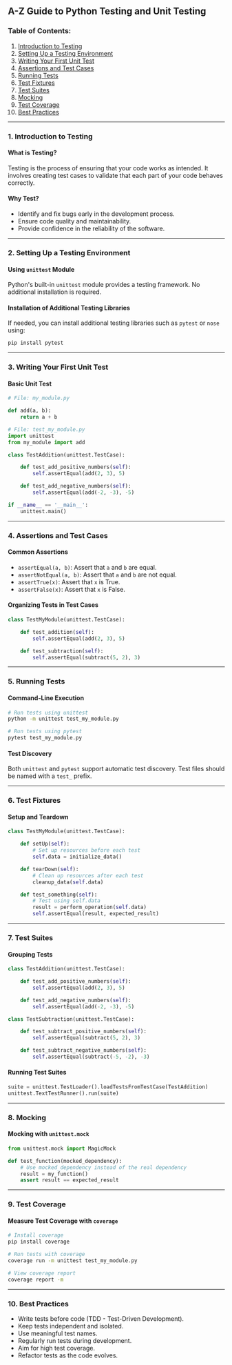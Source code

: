 ## A-Z Guide to Python Testing and Unit Testing

### Table of Contents:
1. [Introduction to Testing](#introduction)
2. [Setting Up a Testing Environment](#setup)
3. [Writing Your First Unit Test](#writing-test)
4. [Assertions and Test Cases](#assertions)
5. [Running Tests](#running-tests)
6. [Test Fixtures](#fixtures)
7. [Test Suites](#suites)
8. [Mocking](#mocking)
9. [Test Coverage](#coverage)
10. [Best Practices](#best-practices)

---

### 1. Introduction to Testing <a name="introduction"></a>

#### What is Testing?
Testing is the process of ensuring that your code works as intended. It involves creating test cases to validate that each part of your code behaves correctly.

#### Why Test?
- Identify and fix bugs early in the development process.
- Ensure code quality and maintainability.
- Provide confidence in the reliability of the software.

---

### 2. Setting Up a Testing Environment <a name="setup"></a>

#### Using `unittest` Module
Python's built-in `unittest` module provides a testing framework. No additional installation is required.

#### Installation of Additional Testing Libraries
If needed, you can install additional testing libraries such as `pytest` or `nose` using:
```bash
pip install pytest
```

---

### 3. Writing Your First Unit Test <a name="writing-test"></a>

#### Basic Unit Test
```python
# File: my_module.py

def add(a, b):
    return a + b
```

```python
# File: test_my_module.py
import unittest
from my_module import add

class TestAddition(unittest.TestCase):

    def test_add_positive_numbers(self):
        self.assertEqual(add(2, 3), 5)

    def test_add_negative_numbers(self):
        self.assertEqual(add(-2, -3), -5)

if __name__ == '__main__':
    unittest.main()
```

---

### 4. Assertions and Test Cases <a name="assertions"></a>

#### Common Assertions
- `assertEqual(a, b)`: Assert that `a` and `b` are equal.
- `assertNotEqual(a, b)`: Assert that `a` and `b` are not equal.
- `assertTrue(x)`: Assert that `x` is True.
- `assertFalse(x)`: Assert that `x` is False.

#### Organizing Tests in Test Cases
```python
class TestMyModule(unittest.TestCase):

    def test_addition(self):
        self.assertEqual(add(2, 3), 5)

    def test_subtraction(self):
        self.assertEqual(subtract(5, 2), 3)
```

---

### 5. Running Tests <a name="running-tests"></a>

#### Command-Line Execution
```bash
# Run tests using unittest
python -m unittest test_my_module.py

# Run tests using pytest
pytest test_my_module.py
```

#### Test Discovery
Both `unittest` and `pytest` support automatic test discovery. Test files should be named with a `test_` prefix.

---

### 6. Test Fixtures <a name="fixtures"></a>

#### Setup and Teardown
```python
class TestMyModule(unittest.TestCase):

    def setUp(self):
        # Set up resources before each test
        self.data = initialize_data()

    def tearDown(self):
        # Clean up resources after each test
        cleanup_data(self.data)

    def test_something(self):
        # Test using self.data
        result = perform_operation(self.data)
        self.assertEqual(result, expected_result)
```

---

### 7. Test Suites <a name="suites"></a>

#### Grouping Tests
```python
class TestAddition(unittest.TestCase):

    def test_add_positive_numbers(self):
        self.assertEqual(add(2, 3), 5)

    def test_add_negative_numbers(self):
        self.assertEqual(add(-2, -3), -5)

class TestSubtraction(unittest.TestCase):

    def test_subtract_positive_numbers(self):
        self.assertEqual(subtract(5, 2), 3)

    def test_subtract_negative_numbers(self):
        self.assertEqual(subtract(-5, -2), -3)
```

#### Running Test Suites
```python
suite = unittest.TestLoader().loadTestsFromTestCase(TestAddition)
unittest.TextTestRunner().run(suite)
```

---

### 8. Mocking <a name="mocking"></a>

#### Mocking with `unittest.mock`
```python
from unittest.mock import MagicMock

def test_function(mocked_dependency):
    # Use mocked_dependency instead of the real dependency
    result = my_function()
    assert result == expected_result
```

---

### 9. Test Coverage <a name="coverage"></a>

#### Measure Test Coverage with `coverage`
```bash
# Install coverage
pip install coverage

# Run tests with coverage
coverage run -m unittest test_my_module.py

# View coverage report
coverage report -m
```

---

### 10. Best Practices <a name="best-practices"></a>

- Write tests before code (TDD - Test-Driven Development).
- Keep tests independent and isolated.
- Use meaningful test names.
- Regularly run tests during development.
- Aim for high test coverage.
- Refactor tests as the code evolves.

